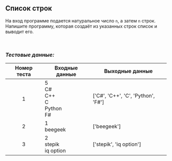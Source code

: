 ## Список строк

На вход программе подается натуральное число <code>n</code>, а затем <code>n</code> строк.
Напишите программу, которая создаёт из указанных строк список и выводит его.

<br>

### *Тестовые данные:*

| Номер теста | Входные данные                      | Выходные данные                     |
|:-----------:|-------------------------------------|-------------------------------------|
|      1      | 5<br>C#<br>C++<br>C<br>Python<br>F# | \['C#', 'C++', 'C', 'Python', 'F#'] |
|      2      | 1<br>beegeek                        | \['beegeek']                        |
|      3      | 2<br>stepik<br>iq option            | \['stepik', 'iq option']            |
